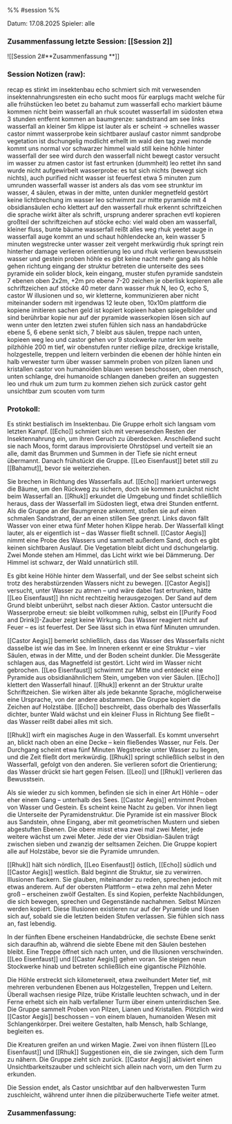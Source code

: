 %% #session %%

Datum: 17.08.2025
Spieler: alle

###  **Zusammenfassung letzte Session: [[Session 2]]**

![[Session 2#**Zusammenfassung **]]

###  **Session Notizen (raw):**
recap
es stinkt im insektenbau
echo schmiert sich mit verwesenden insektennahrungsresten ein
echo sucht moos für earplugs
macht welche für alle
frühstücken
leo betet zu bahamut
zum wasserfall
echo markiert bäume
kommen nicht beim wasserfall an
rhuk scoutet
wasserfall im südosten etwa 3 stunden entfernt
kommen an baumgrenze: sandstrand am see
links wasserfall an kleiner 5m klippe
ist lauter als er scheint -> schnelles wasser
castor nimmt wasserprobe
kein sichtbarer auslauf
castor nimmt sandprobe
vegetation ist dschungelig
modlicht erhellt im wald den tag
zwei monde
kommt uns normal vor
schwarzer himmel
wald still
keine höhle hinter wasserfall
der see wird durch den wasserfall nicht bewegt
castor versucht im wasser zu atmen
castor ist fast ertrunken (dummheit)
leo rettet ihn
sand wurde nicht aufgewirbelt
wasserprobe: es tut sich nichts (bewegt sich nichts), auch purified nicht
wasser ist feuerfest
etwa 5 minuten zum umrunden
wasserfall wasser ist anders als das vom see
strunktur im wasser, 4 säulen, etwas in der mitte, unten dunkler
megnetfeld gestört
keine lichtbrechung im wasser
leo schwimmt zur mitte
pyramide mit 4 obsidiansäulen
echo klettert auf den wasserfall
rhuk erkennt schriftzeichen
die sprache wirkt älter als schrift, ursprung anderer sprachen evtl
kopieren großteil der schriftzeichen auf stöcke
echo: viel wald oben am wasserfall, kleiner fluss, bunte bäume
wasserfall reißt alles weg
rhuk yeetet auge in wasserfall
auge kommt an und schaut höhlendecke an, kein wasser
5 minuten wegstrecke unter wasser
zeit vergeht merkwürdig
rhuk springt rein
hinterher
damage
verlieren orientierung
leo und rhuk verlieren bewusstsein
wasser und gestein proben höhle
es gibt keine nacht
mehr gang als höhle
gehen richtung eingang der struktur
betreten die unterseite des sees
pyramide ein solider block, kein eingang, muster
stufen pyramide
sandstein
7 ebenen
oben 2x2m, +2m pro ebene
7-20 zeichen je oberlisk
kopieren alle schriftzeichen auf stöcke
40 meter dann wasser
rhuk N, leo O, echo S, castor W
illusionen und so, wir kletterne, kommunizieren aber nicht miteinander sodern mit irgendwas
12 leute oben, 10x10m plattform
die kopiene imitieren sachen
geld ist kopiert
kopieen haben spiegelbilder und sind berührbar
kopie nur auf der pyramide
wasserkopien
lösen sich auf wenn unter den letzten zwei stufen
fühlen sich nass an
handabdrücke ebene 5, 6 ebene senkt sich, 7 bleibt aus säulen, treppe nach unten, kopieen weg
leo und castor gehen vor
9 stockwerke runter
km weite pilzhöhle
200 m tief, wir obenstufen runter
rießige pilze, dreckige kristalle, holzgestelle, treppen und leitern verbinden die ebenen der höhle
hinten ein halb verwester turm über wasser
sammeln proben von pilzen lianen und kristallen
castor von humanoiden blauen wesen beschossen, oben mensch, unten schlange, drei humanoide schlangen daneben
greifen an
suggesten leo und rhuk um zum turm zu kommen
ziehen sich zurück 
castor geht unsichtbar zum scouten vom turm

###  **Protokoll:**

Es stinkt bestialisch im Insektenbau. Die Gruppe erholt sich langsam vom letzten Kampf. [[Echo]] schmiert sich mit verwesenden Resten der Insektennahrung ein, um ihren Geruch zu überdecken. Anschließend sucht sie nach Moos, formt daraus improvisierte Ohrstöpsel und verteilt sie an alle, damit das Brummen und Summen in der Tiefe sie nicht erneut übermannt. Danach frühstückt die Gruppe. [[Leo Eisenfaust]] betet still zu [[Bahamut]], bevor sie weiterziehen.

Sie brechen in Richtung des Wasserfalls auf. [[Echo]] markiert unterwegs die Bäume, um den Rückweg zu sichern, doch sie kommen zunächst nicht beim Wasserfall an. [[Rhuk]] erkundet die Umgebung und findet schließlich heraus, dass der Wasserfall im Südosten liegt, etwa drei Stunden entfernt. Als die Gruppe an der Baumgrenze ankommt, stoßen sie auf einen schmalen Sandstrand, der an einen stillen See grenzt. Links davon fällt Wasser von einer etwa fünf Meter hohen Klippe herab. Der Wasserfall klingt lauter, als er eigentlich ist – das Wasser fließt schnell. [[Castor Aegis]] nimmt eine Probe des Wassers und sammelt außerdem Sand, doch es gibt keinen sichtbaren Auslauf. Die Vegetation bleibt dicht und dschungelartig. Zwei Monde stehen am Himmel, das Licht wirkt wie bei Dämmerung. Der Himmel ist schwarz, der Wald unnatürlich still.

Es gibt keine Höhle hinter dem Wasserfall, und der See selbst scheint sich trotz des herabstürzenden Wassers nicht zu bewegen. [[Castor Aegis]] versucht, unter Wasser zu atmen – und wäre dabei fast ertrunken, hätte [[Leo Eisenfaust]] ihn nicht rechtzeitig herausgezogen. Der Sand auf dem Grund bleibt unberührt, selbst nach dieser Aktion. Castor untersucht die Wasserprobe erneut: sie bleibt vollkommen ruhig, selbst ein [[Purify Food and Drink]]-Zauber zeigt keine Wirkung. Das Wasser reagiert nicht auf Feuer – es ist feuerfest. Der See lässt sich in etwa fünf Minuten umrunden.

[[Castor Aegis]] bemerkt schließlich, dass das Wasser des Wasserfalls nicht dasselbe ist wie das im See. Im Inneren erkennt er eine Struktur – vier Säulen, etwas in der Mitte, und der Boden scheint dunkler. Die Messgeräte schlagen aus, das Magnetfeld ist gestört. Licht wird im Wasser nicht gebrochen. [[Leo Eisenfaust]] schwimmt zur Mitte und entdeckt eine Pyramide aus obsidianähnlichem Stein, umgeben von vier Säulen. [[Echo]] klettert den Wasserfall hinauf. [[Rhuk]] erkennt an der Struktur uralte Schriftzeichen. Sie wirken älter als jede bekannte Sprache, möglicherweise eine Ursprache, von der andere abstammen. Die Gruppe kopiert die Zeichen auf Holzstäbe. [[Echo]] beschreibt, dass oberhalb des Wasserfalls dichter, bunter Wald wächst und ein kleiner Fluss in Richtung See fließt – das Wasser reißt dabei alles mit sich.

[[Rhuk]] wirft ein magisches Auge in den Wasserfall. Es kommt unversehrt an, blickt nach oben an eine Decke – kein fließendes Wasser, nur Fels. Der Durchgang scheint etwa fünf Minuten Wegstrecke unter Wasser zu liegen, und die Zeit fließt dort merkwürdig. [[Rhuk]] springt schließlich selbst in den Wasserfall, gefolgt von den anderen. Sie verlieren sofort die Orientierung; das Wasser drückt sie hart gegen Felsen. [[Leo]] und [[Rhuk]] verlieren das Bewusstsein.

Als sie wieder zu sich kommen, befinden sie sich in einer Art Höhle – oder eher einem Gang – unterhalb des Sees. [[Castor Aegis]] entnimmt Proben von Wasser und Gestein. Es scheint keine Nacht zu geben. Vor ihnen liegt die Unterseite der Pyramidenstruktur. Die Pyramide ist ein massiver Block aus Sandstein, ohne Eingang, aber mit geometrischen Mustern und sieben abgestuften Ebenen. Die obere misst etwa zwei mal zwei Meter, jede weitere wächst um zwei Meter. Jede der vier Obsidian-Säulen trägt zwischen sieben und zwanzig der seltsamen Zeichen. Die Gruppe kopiert alle auf Holzstäbe, bevor sie die Pyramide umrunden.

[[Rhuk]] hält sich nördlich, [[Leo Eisenfaust]] östlich, [[Echo]] südlich und [[Castor Aegis]] westlich. Bald beginnt die Struktur, sie zu verwirren. Illusionen flackern. Sie glauben, miteinander zu reden, sprechen jedoch mit etwas anderem. Auf der obersten Plattform – etwa zehn mal zehn Meter groß – erscheinen zwölf Gestalten. Es sind Kopien, perfekte Nachbildungen, die sich bewegen, sprechen und Gegenstände nachahmen. Selbst Münzen werden kopiert. Diese Illusionen existieren nur auf der Pyramide und lösen sich auf, sobald sie die letzten beiden Stufen verlassen. Sie fühlen sich nass an, fast lebendig.

In der fünften Ebene erscheinen Handabdrücke, die sechste Ebene senkt sich daraufhin ab, während die siebte Ebene mit den Säulen bestehen bleibt. Eine Treppe öffnet sich nach unten, und die Illusionen verschwinden. [[Leo Eisenfaust]] und [[Castor Aegis]] gehen voran. Sie steigen neun Stockwerke hinab und betreten schließlich eine gigantische Pilzhöhle.

Die Höhle erstreckt sich kilometerweit, etwa zweihundert Meter tief, mit mehreren verbundenen Ebenen aus Holzgestellen, Treppen und Leitern. Überall wachsen riesige Pilze, trübe Kristalle leuchten schwach, und in der Ferne erhebt sich ein halb verfallener Turm über einem unterirdischen See. Die Gruppe sammelt Proben von Pilzen, Lianen und Kristallen. Plötzlich wird [[Castor Aegis]] beschossen – von einem blauen, humanoiden Wesen mit Schlangenkörper. Drei weitere Gestalten, halb Mensch, halb Schlange, begleiten es.

Die Kreaturen greifen an und wirken Magie. Zwei von ihnen flüstern [[Leo Eisenfaust]] und [[Rhuk]] Suggestionen ein, die sie zwingen, sich dem Turm zu nähern. Die Gruppe zieht sich zurück. [[Castor Aegis]] aktiviert einen Unsichtbarkeitszauber und schleicht sich allein nach vorn, um den Turm zu erkunden.

Die Session endet, als Castor unsichtbar auf den halbverwesten Turm zuschleicht, während unter ihnen die pilzüberwucherte Tiefe weiter atmet.

### **Zusammenfassung:**



